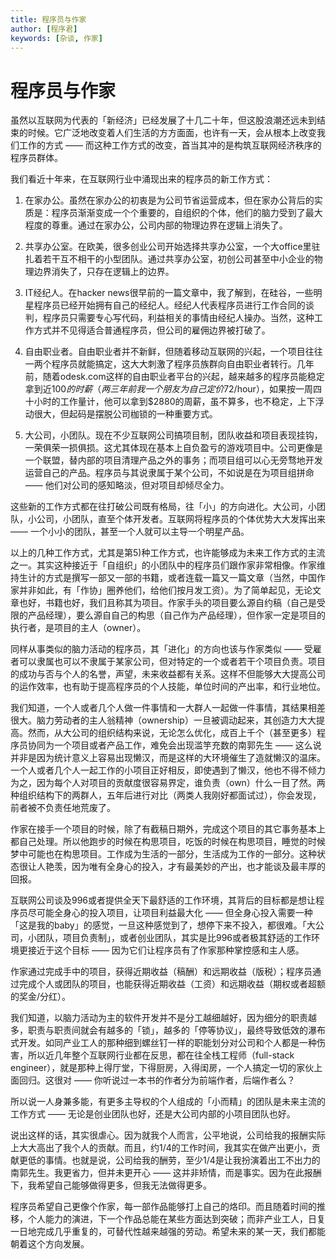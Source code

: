 ```yaml
---
title: 程序员与作家
author: [程序君]
keywords: [杂谈, 作家]
---
```


# 程序员与作家

虽然以互联网为代表的「新经济」已经发展了十几二十年，但这股浪潮还远未到结束的时候。它广泛地改变着人们生活的方方面面，也许有一天，会从根本上改变我们工作的方式 —— 而这种工作方式的改变，首当其冲的是构筑互联网经济秩序的程序员群体。

我们看近十年来，在互联网行业中涌现出来的程序员的新工作方式：

1) 在家办公。虽然在家办公的初衷是为公司节省运营成本，但在家办公背后的实质是：程序员渐渐变成一个个重要的，自组织的个体，他们的脑力受到了最大程度的尊重。通过在家办公，公司内部的物理边界在逻辑上消失了。

2) 共享办公室。在欧美，很多创业公司开始选择共享办公室，一个大office里驻扎着若干互不相干的小型团队。通过共享办公室，初创公司甚至中小企业的物理边界消失了，只存在逻辑上的边界。

3) IT经纪人。在hacker news很早前的一篇文章中，我了解到，在硅谷，一些明星程序员已经开始拥有自己的经纪人。经纪人代表程序员进行工作合同的谈判，程序员只需要专心写代码，利益相关的事情由经纪人操办。当然，这种工作方式并不见得适合普通程序员，但公司的雇佣边界被打破了。

4) 自由职业者。自由职业者并不新鲜，但随着移动互联网的兴起，一个项目往往一两个程序员就能搞定，这大大刺激了程序员族群向自由职业者转行。几年前，随着odesk.com这样的自由职业者平台的兴起，越来越多的程序员能稳定拿到近$100的时薪（两三年前我一个朋友为自己定价$72/hour），如果按一周四十小时的工作量计，他可以拿到$2880的周薪，虽不算多，也不稳定，上下浮动很大，但起码是摆脱公司枷锁的一种重要方式。

5) 大公司，小团队。现在不少互联网公司搞项目制，团队收益和项目表现挂钩，一荣俱荣一损俱损。这尤其体现在基本上自负盈亏的游戏项目中。公司更像是一个联盟，替内部的项目清理产品之外的事务；而项目组可以心无旁骛地开发运营自己的产品。程序员与其说隶属于某个公司，不如说是在为项目组拼命 —— 他们对公司的感知略淡，但对项目却倾尽全力。

这些新的工作方式都在往打破公司既有格局，往「小」的方向进化。大公司，小团队，小公司，小团队，直至个体开发者。互联网将程序员的个体优势大大发挥出来 —— 一个小小的团队，甚至一个人就可以主导一个明星产品。

以上的几种工作方式，尤其是第5)种工作方式，也许能够成为未来工作方式的主流之一。其实这种接近于「自组织」的小团队中的程序员们跟作家非常相像。作家维持生计的方式是撰写一部又一部的书籍，或者连载一篇又一篇文章（当然，中国作家并非如此，有「作协」圈养他们，给他们按月发工资）。为了简单起见，无论文章也好，书籍也好，我们且称其为项目。作家手头的项目要么源自约稿（自己是受限的产品经理），要么源自自己的构思（自己作为产品经理），但作家一定是项目的执行者，是项目的主人（owner）。

同样从事类似的脑力活动的程序员，其「进化」的方向也该与作家类似 —— 受雇者可以隶属也可以不隶属于某家公司，但对特定的一个或者若干个项目负责。项目的成功与否与个人的名誉，声望，未来收益都有关系。这样不但能够大大提高公司的运作效率，也有助于提高程序员的个人技能，单位时间的产出率，和行业地位。

我们知道，一个人或者几个人做一件事情和一大群人一起做一件事情，其结果相差很大。脑力劳动者的主人翁精神（ownership）一旦被调动起来，其创造力大大提高。然而，从大公司的组织结构来说，无论怎么优化，成百上千个（甚至更多）程序员协同为一个项目或者产品工作，难免会出现滥竽充数的南郭先生 —— 这么说并非是因为统计意义上容易出现懒汉，而是这样的大环境催生了造就懒汉的温床。一个人或者几个人一起工作的小项目正好相反，即使遇到了懒汉，他也不得不倾力为之，因为每个人对项目的贡献度很容易界定，谁负责（own）什么一目了然。两种组织结构下的两群人，五年后进行对比（两类人我刚好都面试过），你会发现，前者被不负责任地荒废了。

作家在接手一个项目的时候，除了有截稿日期外，完成这个项目的其它事务基本上都自己处理。所以他跑步的时候在构思项目，吃饭的时候在构思项目，睡觉的时候梦中可能也在构思项目。工作成为生活的一部分，生活成为工作的一部分。这种状态很让人艳羡，因为唯有全身心的投入，才有最美妙的产出，也才能谈及最丰厚的回报。

互联网公司谈及996或者提供全天下最舒适的工作环境，其背后的目标都是想让程序员尽可能全身心的投入项目，让项目利益最大化 —— 但全身心投入需要一种「这是我的baby」的感觉，一旦这种感觉到了，想停下来不投入，都很难。「大公司，小团队，项目负责制」，或者创业团队，其实是比996或者极其舒适的工作环境更接近于这个目标 —— 因为它们让程序员有了作家那种掌控感和主人感。

作家通过完成手中的项目，获得近期收益（稿酬）和远期收益（版税）；程序员通过完成个人或团队的项目，也能获得近期收益（工资）和远期收益（期权或者超额的奖金/分红）。

我们知道，以脑力活动为主的软件开发并不是分工越细越好，因为细分的职责越多，职责与职责间就会有越多的「锁」，越多的「停等协议」，最终导致低效的瀑布式开发。如同产业工人的那种细到螺丝钉一样的职能划分对公司和个人都是一种伤害，所以近几年整个互联网行业都在反思，都在往全栈工程师（full-stack engineer），就是那种上得厅堂，下得厨房，入得闺房，一个人搞定一切的家伙上面回归。这很对 —— 你听说过一本书的作者分为前端作者，后端作者么？

所以说一人身兼多能，有更多主导权的个人组成的「小而精」的团队是未来主流的工作方式 —— 无论是创业团队也好，还是大公司内部的小项目团队也好。

说出这样的话，其实很虐心。因为就我个人而言，公平地说，公司给我的报酬实际上大大高出了我个人的贡献。而且，约1/4的工作时间，我其实在做产出更小，贡献更低的事情。也就是说，公司给我的酬劳，至少1/4是让我扮演着出工不出力的南郭先生。我更省力，但并未更开心 —— 这并非矫情，而是事实。因为在此报酬下，我希望自己能够做得更多，但我无法做得更多。

程序员希望自己更像个作家，每一部作品能够打上自己的烙印。而且随着时间的推移，个人能力的演进，下一个作品总能在某些方面达到突破；而非产业工人，日复一日地完成几乎重复的，可替代性越来越强的劳动。希望未来的某一天，我们都能朝着这个方向发展。
